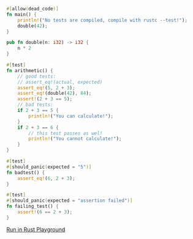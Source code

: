 ```rust
#[allow(dead_code)]
fn main() {
    println!("No tests are compiled, compile with rustc --test!");
    double(42);
}

pub fn double(n: i32) -> i32 {
    n * 2
}

#[test]
fn arithmetic() {
    // good tests:
    // assert_eq!(actual, expected)
    assert_eq!(5, 2 + 3);
    assert_eq!(double(42), 84);
    assert!(2 + 3 == 5);
    // bad tests:
    if 2 + 3 == 5 {
        println!("You can calculate!");
    }
    if 2 + 3 == 6 {
        // this test passes as wel!
        println!("You cannot calculate!");
    }
}

#[test]
#[should_panic(expected = "5")]
fn badtest() {
    assert_eq!(6, 2 + 3);
}

#[test]
#[should_panic(expected = "assertion failed")]
fn failing_test() {
    assert!(6 == 2 + 3);
}

```
[Run in Rust Playground](https://play.rust-lang.org/?version=stable&mode=debug&edition=2021&gist=90757429289afd950f21ea697426a7bd&version=stable)
